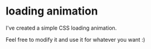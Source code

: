 # loading animation
 
I've created a simple CSS loading animation.

Feel free to modify it and use it for whatever you want :)
